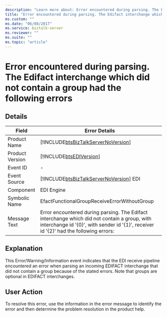 ```yaml
---
description: "Learn more about: Error encountered during parsing. The Edifact interchange which did not contain a group had the following errors"
title: "Error encountered during parsing. The Edifact interchange which did not contain a group had the following errors"
ms.custom: ""
ms.date: "06/08/2017"
ms.service: biztalk-server
ms.reviewer: ""
ms.suite: ""
ms.topic: "article"
---
```

# Error encountered during parsing. The Edifact interchange which did not contain a group had the following errors
## Details  
  
|       Field          |      Error Details                                                                                                                                                                           |
|-----------------|---------------------------------------------------------------------------------------------------------------------------------------------------------------------------------------|
|  Product Name   |                                                  [!INCLUDE[btsBizTalkServerNoVersion](../includes/btsbiztalkservernoversion-md.md)]                                                   |
| Product Version |                                                              [!INCLUDE[btsEDIVersion](../includes/btsediversion-md.md)]                                                               |
|    Event ID     |                                                                                           -                                                                                           |
|  Event Source   |                                                [!INCLUDE[btsBizTalkServerNoVersion](../includes/btsbiztalkservernoversion-md.md)] EDI                                                 |
|    Component    |                                                                                      EDI Engine                                                                                       |
|  Symbolic Name  |                                                                     EfactFunctionalGroupReceiveErrorWithoutGroup                                                                      |
|  Message Text   | Error encountered during parsing. The Edifact interchange which did not contain a group, with interchange id '{0}', with sender id '{1}', receiver id '{2}' had the following errors: |
  
## Explanation  
 This Error/Warning/Information event indicates that the EDI receive pipeline encountered an error when parsing an incoming EDIFACT interchange that did not contain a group because of the stated errors. Note that groups are optional in EDIFACT interchanges.  
  
## User Action  
 To resolve this error, use the information in the error message to identify the error and then determine the problem resolution in the product help.
